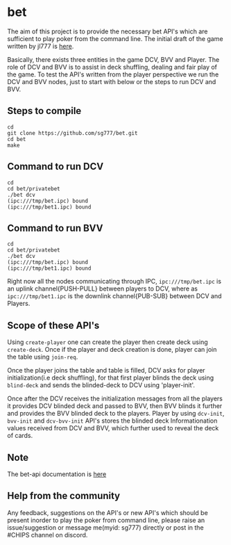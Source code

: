 # bet
The aim of this project is to provide the necessary bet API's which are sufficient to play poker from the command line. The initial draft of the game written by jl777 is [here](./docs/BET_Initial_Draft.md).
 
Basically, there exists three entities in the game DCV, BVV and Player. The role of DCV and BVV is to assist in deck shuffling, dealing and fair play of the game. To test the API's written from the player perspective we run the DCV and BVV nodes, just to start with below or the steps to run DCV and BVV.
## Steps to compile
```
cd
git clone https://github.com/sg777/bet.git
cd bet
make
```
## Command to run DCV
```
cd
cd bet/privatebet
./bet dcv
(ipc:///tmp/bet.ipc) bound
(ipc:///tmp/bet1.ipc) bound
```
## Command to run BVV
```
cd
cd bet/privatebet
./bet dcv
(ipc:///tmp/bet.ipc) bound
(ipc:///tmp/bet1.ipc) bound
```

Right now all the nodes communicating through IPC, `ipc:///tmp/bet.ipc` is an uplink channel{PUSH-PULL} between players to DCV, where as `ipc:///tmp/bet1.ipc` is the downlink channel{PUB-SUB} between DCV and Players.

## Scope of these API's
Using `create-player` one can create the player then create deck using `create-deck`. Once if the player and deck creation is done, player can join the table using `join-req`.

Once the player joins the table and table is filled, DCV asks for player initialization(i.e deck shuffling), for that first player blinds the deck using `blind-deck` and sends the blinded-deck to DCV using 'player-init'. 

Once after the DCV receives the initialization messages from all the players it provides DCV blinded deck and passed to BVV, then BVV blinds it further and provides the BVV blinded deck to the players. Player by using `dcv-init`, `bvv-init` and  `dcv-bvv-init` API's stores the blinded deck Informationation values received from DCV and BVV, which further used to reveal the deck of cards.

## Note
The bet-api documentation is [here](./docs/bet-api.md)

## Help from the community
Any feedback, suggestions on the API's or new API's which should be present inorder to play the poker from command line, please raise an issue/suggestion or message me(myid: sg777) directly or post in the #CHIPS channel on discord.
